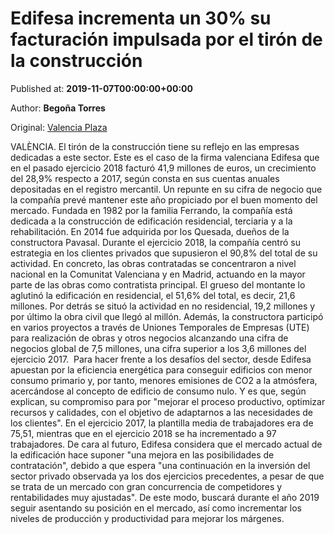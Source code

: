 
# Edifesa incrementa un 30% su facturación impulsada por el tirón de la construcción

Published at: **2019-11-07T00:00:00+00:00**

Author: **Begoña Torres**

Original: [Valencia Plaza](https://valenciaplaza.com/Edifesa-incrementa-un-30-su-facturacin-impulsada-por-el-tirn-de-la-construccin)

VALÈNCIA. El tirón de la construcción tiene su reflejo en las empresas dedicadas a este sector. Este es el caso de la firma valenciana Edifesa que en el pasado ejercicio 2018 facturó 41,9 millones de euros, un crecimiento del 28,9% respecto a 2017, según consta en sus cuentas anuales depositadas en el registro mercantil. Un repunte en su cifra de negocio que la compañía prevé mantener este año propiciado por el buen momento del mercado.
Fundada en 1982 por la familia Ferrando, la compañía está dedicada a la construcción de edificación residencial, terciaria y a la rehabilitación. En 2014 fue adquirida por los Quesada, dueños de la constructora Pavasal. Durante el ejercicio 2018, la compañía centró su estrategia en los clientes privados que supusieron el 90,8% del total de su actividad.
En concreto, las obras contratadas se concentraron a nivel nacional en la Comunitat Valenciana y en Madrid, actuando en la mayor parte de las obras como contratista principal. El grueso del montante lo aglutinó la edificación en residencial, el 51,6% del total, es decir, 21,6 millones. Por detrás se situó la actividad en no residencial, 19,2 millones y por último la obra civil que llegó al millón.
Además, la constructora participó en varios proyectos a través de Uniones Temporales de Empresas (UTE) para realización de obras y otros negocios alcanzando una cifra de negocios global de 7,5 millones, una cifra superior a los 3,6 millones del ejercicio 2017. 
Para hacer frente a los desafíos del sector, desde Edifesa apuestan por la eficiencia energética para conseguir edificios con menor consumo primario y, por tanto, menores emisiones de CO2 a la atmósfera, acercándose al concepto de edificio de consumo nulo. Y es que, según explican, su compromiso para por "mejorar el proceso productivo, optimizar recursos y calidades, con el objetivo de adaptarnos a las necesidades de los clientes".
En el ejercicio 2017, la plantilla media de trabajadores era de 75,51, mientras que en el ejercicio 2018 se ha incrementado a 97 trabajadores.
De cara al futuro, Edifesa considera que el mercado actual de la edificación hace suponer "una mejora en las posibilidades de contratación", debido a que espera "una continuación en la inversión del sector privado observada ya los dos ejercicios precedentes, a pesar de que se trata de un mercado con gran concurrencia de competidores y rentabilidades muy ajustadas". De este modo, buscará durante el año 2019 seguir asentando su posición en el mercado, así como incrementar los niveles de producción y productividad para mejorar los márgenes. 
